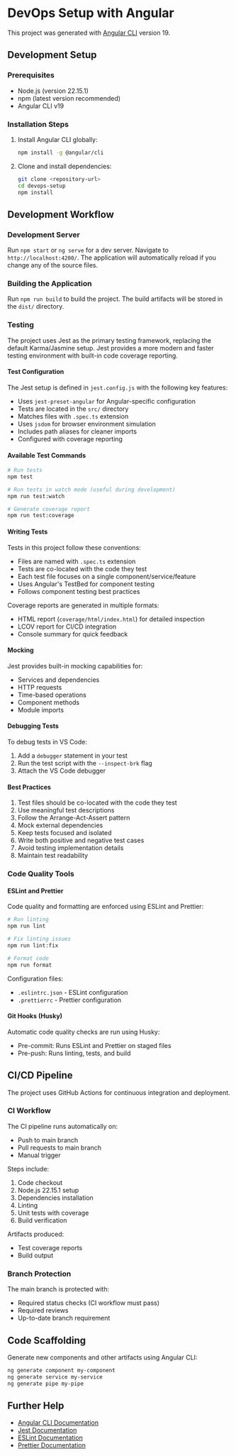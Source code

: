 # DevOps Setup with Angular

This project was generated with [Angular CLI](https://github.com/angular/angular-cli) version 19.

## Development Setup

### Prerequisites

- Node.js (version 22.15.1)
- npm (latest version recommended)
- Angular CLI v19

### Installation Steps

1. Install Angular CLI globally:

   ```bash
   npm install -g @angular/cli
   ```

2. Clone and install dependencies:
   ```bash
   git clone <repository-url>
   cd devops-setup
   npm install
   ```

## Development Workflow

### Development Server

Run `npm start` or `ng serve` for a dev server. Navigate to `http://localhost:4200/`. The application will automatically reload if you change any of the source files.

### Building the Application

Run `npm run build` to build the project. The build artifacts will be stored in the `dist/` directory.

### Testing

The project uses Jest as the primary testing framework, replacing the default Karma/Jasmine setup. Jest provides a more modern and faster testing environment with built-in code coverage reporting.

#### Test Configuration

The Jest setup is defined in `jest.config.js` with the following key features:

- Uses `jest-preset-angular` for Angular-specific configuration
- Tests are located in the `src/` directory
- Matches files with `.spec.ts` extension
- Uses `jsdom` for browser environment simulation
- Includes path aliases for cleaner imports
- Configured with coverage reporting

#### Available Test Commands

```bash
# Run tests
npm test

# Run tests in watch mode (useful during development)
npm run test:watch

# Generate coverage report
npm run test:coverage
```

#### Writing Tests

Tests in this project follow these conventions:

- Files are named with `.spec.ts` extension
- Tests are co-located with the code they test
- Each test file focuses on a single component/service/feature
- Uses Angular's TestBed for component testing
- Follows component testing best practices

Coverage reports are generated in multiple formats:

- HTML report (`coverage/html/index.html`) for detailed inspection
- LCOV report for CI/CD integration
- Console summary for quick feedback

#### Mocking

Jest provides built-in mocking capabilities for:

- Services and dependencies
- HTTP requests
- Time-based operations
- Component methods
- Module imports

#### Debugging Tests

To debug tests in VS Code:

1. Add a `debugger` statement in your test
2. Run the test script with the `--inspect-brk` flag
3. Attach the VS Code debugger

#### Best Practices

1. Test files should be co-located with the code they test
2. Use meaningful test descriptions
3. Follow the Arrange-Act-Assert pattern
4. Mock external dependencies
5. Keep tests focused and isolated
6. Write both positive and negative test cases
7. Avoid testing implementation details
8. Maintain test readability

### Code Quality Tools

#### ESLint and Prettier

Code quality and formatting are enforced using ESLint and Prettier:

```bash
# Run linting
npm run lint

# Fix linting issues
npm run lint:fix

# Format code
npm run format
```

Configuration files:

- `.eslintrc.json` - ESLint configuration
- `.prettierrc` - Prettier configuration

#### Git Hooks (Husky)

Automatic code quality checks are run using Husky:

- Pre-commit: Runs ESLint and Prettier on staged files
- Pre-push: Runs linting, tests, and build

## CI/CD Pipeline

The project uses GitHub Actions for continuous integration and deployment.

### CI Workflow

The CI pipeline runs automatically on:

- Push to main branch
- Pull requests to main branch
- Manual trigger

Steps include:

1. Code checkout
2. Node.js 22.15.1 setup
3. Dependencies installation
4. Linting
5. Unit tests with coverage
6. Build verification

Artifacts produced:

- Test coverage reports
- Build output

### Branch Protection

The main branch is protected with:

- Required status checks (CI workflow must pass)
- Required reviews
- Up-to-date branch requirement

## Code Scaffolding

Generate new components and other artifacts using Angular CLI:

```bash
ng generate component my-component
ng generate service my-service
ng generate pipe my-pipe
```

## Further Help

- [Angular CLI Documentation](https://angular.io/cli)
- [Jest Documentation](https://jestjs.io/)
- [ESLint Documentation](https://eslint.org/)
- [Prettier Documentation](https://prettier.io/)
